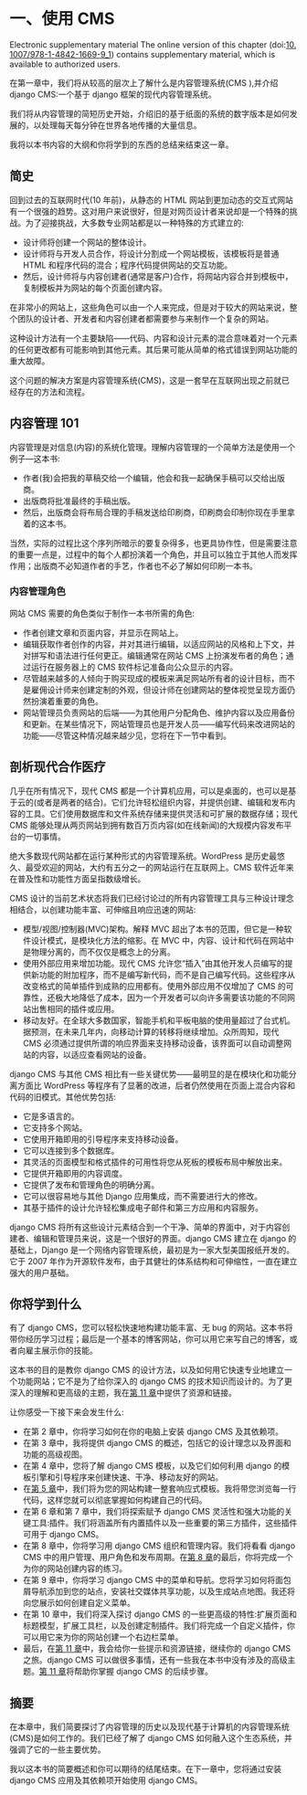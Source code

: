 # 一、使用 CMS

Electronic supplementary material The online version of this chapter (doi:[10.​1007/​978-1-4842-1669-9_​1](http://dx.doi.org/10.1007/978-1-4842-1669-9_1)) contains supplementary material, which is available to authorized users.

在第一章中，我们将从较高的层次上了解什么是内容管理系统(CMS ),并介绍 django CMS:一个基于 django 框架的现代内容管理系统。

我们将从内容管理的简短历史开始，介绍旧的基于纸面的系统的数字版本是如何发展的，以处理每天每分钟在世界各地传播的大量信息。

我将以本书内容的大纲和你将学到的东西的总结来结束这一章。

## 简史

回到过去的互联网时代(10 年前)，从静态的 HTML 网站到更加动态的交互式网站有一个很强的趋势。这对用户来说很好，但是对网页设计者来说却是一个特殊的挑战。为了迎接挑战，大多数专业网站都是以一种特殊的方式建立的:

*   设计师将创建一个网站的整体设计。
*   设计师将与开发人员合作，将设计分割成一个网站模板，该模板将是普通 HTML 和程序代码的混合；程序代码提供网站的交互功能。
*   然后，设计师将与内容创建者(通常是客户)合作，将网站内容合并到模板中，复制模板并为网站的每个页面创建内容。

在非常小的网站上，这些角色可以由一个人来完成，但是对于较大的网站来说，整个团队的设计者、开发者和内容创建者都需要参与来制作一个复杂的网站。

这种设计方法有一个主要缺陷——代码、内容和设计元素的混合意味着对一个元素的任何更改都有可能影响到其他元素。其后果可能从简单的格式错误到网站功能的重大故障。

这个问题的解决方案是内容管理系统(CMS)，这是一套早在互联网出现之前就已经存在的方法和流程。

## 内容管理 101

内容管理是对信息(内容)的系统化管理。理解内容管理的一个简单方法是使用一个例子—这本书:

*   作者(我)会把我的草稿交给一个编辑，他会和我一起确保手稿可以交给出版商。
*   出版商将批准最终的手稿出版。
*   然后，出版商会将布局合理的手稿发送给印刷商，印刷商会印制你现在手里拿着的这本书。

当然，实际的过程比这个序列所暗示的要复杂得多，也更具协作性，但是需要注意的重要一点是，过程中的每个人都扮演着一个角色，并且可以独立于其他人而发挥作用；出版商不必知道作者的手艺，作者也不必了解如何印刷一本书。

### 内容管理角色

网站 CMS 需要的角色类似于制作一本书所需的角色:

*   作者创建文章和页面内容，并显示在网站上。
*   编辑获取作者创作的内容，并对其进行编辑，以适应网站的风格和上下文，并对拼写和语法进行任何更正。编辑通常在网站 CMS 上扮演发布者的角色；通过运行在服务器上的 CMS 软件标记准备向公众显示的内容。
*   尽管越来越多的人倾向于购买现成的模板来满足网站所有者的设计目标，而不是雇佣设计师来创建定制的外观，但设计师在创建网站的整体视觉呈现方面仍然扮演着重要的角色。
*   网站管理员负责网站的后端——为其他用户分配角色、维护内容以及应用备份和更新。在某些情况下，网站管理员也是开发人员——编写代码来改进网站的功能——尽管这种情况越来越少见，您将在下一节中看到。

## 剖析现代合作医疗

几乎在所有情况下，现代 CMS 都是一个计算机应用，可以是桌面的，也可以是基于云的(或者是两者的结合)。它们允许轻松组织内容，并提供创建、编辑和发布内容的工具。它们使用数据库和文件系统存储来提供灵活和可扩展的数据存储；现代 CMS 能够处理从两页网站到拥有数百万页内容(如在线新闻)的大规模内容发布平台的一切事情。

绝大多数现代网站都在运行某种形式的内容管理系统。WordPress 是历史最悠久、最受欢迎的网站，大约有五分之一的网站运行在互联网上。CMS 软件近年来在普及性和功能性方面呈指数级增长。

CMS 设计的当前艺术状态将我们已经讨论过的所有内容管理工具与三种设计理念相结合，以创建功能丰富、可伸缩且响应迅速的网站:

*   模型/视图/控制器(MVC)架构。解释 MVC 超出了本书的范围，但它是一种软件设计模式，是模块化方法的缩影。在 MVC 中，内容、设计和代码在网站中是物理分离的，而不仅仅是概念上的分离。
*   使用外部应用来增加功能。现代 CMS 允许您“插入”由其他开发人员编写的提供新功能的附加程序，而不是编写新代码，而不是自己编写代码。这些程序从改变格式的简单插件到成熟的应用都有。使用外部应用不仅增加了 CMS 的可靠性，还极大地降低了成本，因为一个开发者可以向许多需要该功能的不同网站出售相同的插件或应用。
*   移动友好。在全球大多数国家，智能手机和平板电脑的使用量超过了台式机。据预测，在未来几年内，向移动计算的转移将继续增加。众所周知，现代 CMS 必须通过提供所谓的响应界面来支持移动设备，该界面可以自动调整网站的内容，以适应查看网站的设备。

django CMS 与其他 CMS 相比有一些关键优势——最明显的是在模块化和功能分离方面比 WordPress 等程序有了显著的改进，后者仍然使用在页面上混合内容和代码的旧模式。其他优势包括:

*   它是多语言的。
*   它支持多个网站。
*   它使用开箱即用的引导程序来支持移动设备。
*   它可以连接到多个数据库。
*   其灵活的页面模型和格式插件的可用性将您从死板的模板布局中解放出来。
*   它提供开箱即用的内容调度。
*   它提供了发布和管理角色的明确分离。
*   它可以很容易地与其他 Django 应用集成，而不需要进行大的修改。
*   其基于插件的设计允许轻松集成电子邮件和第三方应用和内容服务。

django CMS 将所有这些设计元素结合到一个干净、简单的界面中，对于内容创建者、编辑和管理员来说，这是一个很好的界面。django CMS 建立在 django 的基础上，Django 是一个网络内容管理系统，最初是为一家大型美国报纸开发的。它于 2007 年作为开源软件发布，由于其健壮的体系结构和可伸缩性，一直在建立强大的用户基础。

## 你将学到什么

有了 django CMS，您可以轻松快速地构建功能丰富、无 bug 的网站。这本书将带你经历学习过程；最后是一个基本的博客网站，你可以用它来写自己的博客，或者向雇主展示你的技能。

这本书的目的是教你 django CMS 的设计方法，以及如何用它快速专业地建立一个功能网站；它不是为了给你深入的 django CMS 的技术知识而设计的。为了更深入的理解和更高级的主题，我在[第 11 章](11.html)中提供了资源和链接。

让你感受一下接下来会发生什么:

*   在第 2 章中，你将学习如何在你的电脑上安装 django CMS 及其依赖项。
*   在第 3 章中，我将提供 django CMS 的概述，包括它的设计理念以及界面和功能的高级视图。
*   在第 4 章中，您将了解 django CMS 模板，以及它们如何利用 django 的模板引擎和引导程序来创建快速、干净、移动友好的网站。
*   在[第 5 章](05.html)中，我们将为您的网站构建一整套响应式模板。我将带您浏览每一行代码，这样您就可以彻底掌握如何构建自己的代码。
*   在第 6 章和第 7 章中，我们将探索赋予 django CMS 灵活性和强大功能的关键工具:插件。我们将涵盖所有内置插件以及一些重要的第三方插件，这些插件可用于 django CMS。
*   在第 8 章中，你将学习用 django CMS 组织和管理内容。我们将看看 django CMS 中的用户管理、用户角色和发布周期。在[第 8 章](08.html)的最后，你将完成一个为你的网站创建内容的练习。
*   在第 9 章中，你将学习 django CMS 中的菜单和导航。您将学习如何将面包屑导航添加到您的站点，安装社交媒体共享功能，以及生成站点地图。我还将向您展示如何创建自定义菜单。
*   在第 10 章中，我们将深入探讨 django CMS 的一些更高级的特性:扩展页面和标题模型，扩展工具栏，以及创建定制插件。我们将完成一个自定义插件，你可以用它来为你的网站创建一个右边栏菜单。
*   最后，在[第 11 章](11.html)中，我会给你一些提示和资源链接，继续你的 django CMS 之旅。django CMS 可以做很多事情，还有一些我在本书中没有涉及的高级主题。[第 11 章](11.html)将帮助你掌握 django CMS 的后续步骤。

## 摘要

在本章中，我们简要探讨了内容管理的历史以及现代基于计算机的内容管理系统(CMS)是如何工作的。我们已经了解了 django CMS 如何融入这个生态系统，并强调了它的一些主要优势。

我以这本书的简要概述和你可以期待的结尾结束。在下一章中，您将通过安装 django CMS 应用及其依赖项开始使用 django CMS。